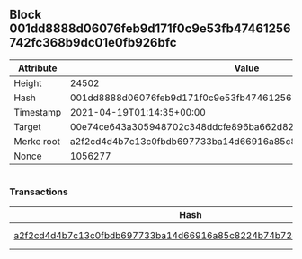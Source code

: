 ## Block 001dd8888d06076feb9d171f0c9e53fb47461256742fc368b9dc01e0fb926bfc

Attribute | Value
--- | ---
Height | 24502
Hash | 001dd8888d06076feb9d171f0c9e53fb47461256742fc368b9dc01e0fb926bfc
Timestamp | 2021-04-19T01:14:35+00:00
Target | 00e74ce643a305948702c348ddcfe896ba662d82c1a228faf4ad12250f07334e
Merke root | a2f2cd4d4b7c13c0fbdb697733ba14d66916a85c8224b74b72df5450375c7fd4
Nonce | 1056277

```

```

### Transactions

Hash | Amount
--- | ---
[a2f2cd4d4b7c13c0fbdb697733ba14d66916a85c8224b74b72df5450375c7fd4](a2f2cd4d4b7c13c0fbdb697733ba14d66916a85c8224b74b72df5450375c7fd4.md) | 10.00000000 SKEPTI 
